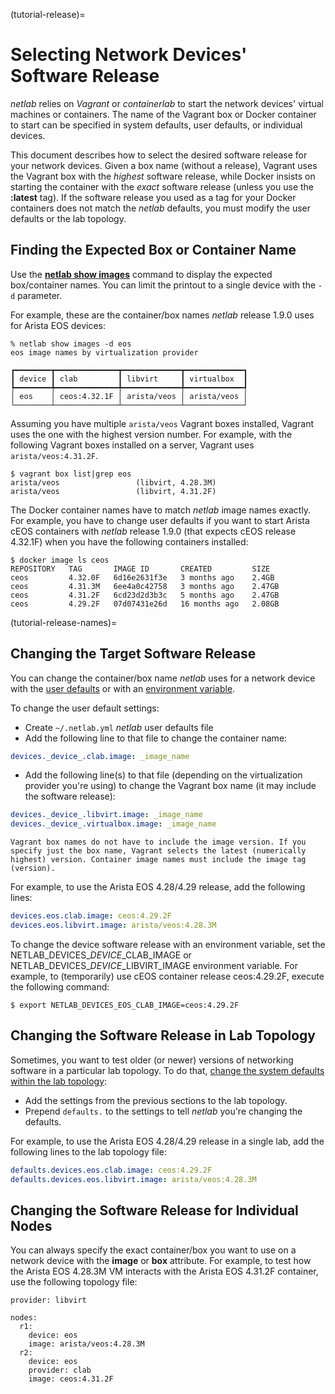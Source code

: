 (tutorial-release)=
# Selecting Network Devices' Software Release

*netlab* relies on *Vagrant* or *containerlab* to start the network devices' virtual machines or containers. The name of the Vagrant box or Docker container to start can be specified in system defaults, user defaults, or individual devices.

This document describes how to select the desired software release for your network devices. Given a box name (without a release), Vagrant uses the Vagrant box with the *highest* software release, while Docker insists on starting the container with the *exact* software release (unless you use the **:latest** tag). If the software release you used as a tag for your Docker containers does not match the _netlab_ defaults, you must modify the user defaults or the lab topology.

## Finding the Expected Box or Container Name

Use the **[netlab show images](netlab-show-images)** command to display the expected box/container names. You can limit the printout to a single device with the `-d` parameter.

For example, these are the container/box names _netlab_ release 1.9.0 uses for Arista EOS devices:

```
% netlab show images -d eos
eos image names by virtualization provider

┏━━━━━━━━┳━━━━━━━━━━━━━━┳━━━━━━━━━━━━━┳━━━━━━━━━━━━━┓
┃ device ┃ clab         ┃ libvirt     ┃ virtualbox  ┃
┡━━━━━━━━╇━━━━━━━━━━━━━━╇━━━━━━━━━━━━━╇━━━━━━━━━━━━━┩
│ eos    │ ceos:4.32.1F │ arista/veos │ arista/veos │
└────────┴──────────────┴─────────────┴─────────────┘
```

Assuming you have multiple `arista/veos` Vagrant boxes installed, Vagrant uses the one with the highest version number.  For example, with the following Vagrant boxes installed on a server, Vagrant uses `arista/veos:4.31.2F`.

```
$ vagrant box list|grep eos
arista/veos                 (libvirt, 4.28.3M)
arista/veos                 (libvirt, 4.31.2F)
```

The Docker container names have to match _netlab_ image names exactly. For example, you have to change user defaults if you want to start Arista cEOS containers with _netlab_ release 1.9.0 (that expects cEOS release 4.32.1F) when you have the following containers installed:

```
$ docker image ls ceos
REPOSITORY   TAG       IMAGE ID       CREATED         SIZE
ceos         4.32.0F   6d16e2631f3e   3 months ago    2.4GB
ceos         4.31.3M   6ee4a0c42758   3 months ago    2.47GB
ceos         4.31.2F   6cd23d2d3b3c   5 months ago    2.47GB
ceos         4.29.2F   07d07431e26d   16 months ago   2.08GB
```

(tutorial-release-names)=
## Changing the Target Software Release

You can change the container/box name _netlab_ uses for a network device with the [user defaults](defaults-user-file) or with an [environment variable](defaults-env).

To change the user default settings:

* Create `~/.netlab.yml` _netlab_ user defaults file
* Add the following line to that file to change the container name:

```yaml
devices._device_.clab.image: _image_name
```

* Add the following line(s) to that file (depending on the virtualization provider you're using) to change the Vagrant box name (it may include the software release):

```yaml
devices._device_.libvirt.image: _image_name
devices._device_.virtualbox.image: _image_name
```

```{tip}
Vagrant box names do not have to include the image version. If you specify just the box name, Vagrant selects the latest (numerically highest) version. Container image names must include the image tag (version).
```

For example, to use the Arista EOS 4.28/4.29 release, add the following lines:

```yaml
devices.eos.clab.image: ceos:4.29.2F
devices.eos.libvirt.image: arista/veos:4.28.3M
```

To change the device software release with an environment variable, set the NETLAB_DEVICES_*DEVICE*\_CLAB_IMAGE or NETLAB_DEVICES_*DEVICE*\_LIBVIRT_IMAGE environment variable. For example, to (temporarily) use cEOS container release ceos:4.29.2F, execute the following command:

```
$ export NETLAB_DEVICES_EOS_CLAB_IMAGE=ceos:4.29.2F
```

## Changing the Software Release in Lab Topology

Sometimes, you want to test older (or newer) versions of networking software in a particular lab topology. To do that, [change the system defaults within the lab topology](defaults-topology):

* Add the settings from the previous sections to the lab topology.
* Prepend `defaults.` to the settings to tell _netlab_ you're changing the defaults.

For example, to use the Arista EOS 4.28/4.29 release in a single lab, add the following lines to the lab topology file:

```yaml
defaults.devices.eos.clab.image: ceos:4.29.2F
defaults.devices.eos.libvirt.image: arista/veos:4.28.3M
```

## Changing the Software Release for Individual Nodes

You can always specify the exact container/box you want to use on a network device with the **image** or **box** attribute. For example, to test how the Arista EOS 4.28.3M VM interacts with the Arista EOS 4.31.2F container, use the following topology file:

```
provider: libvirt

nodes:
  r1:
    device: eos
    image: arista/veos:4.28.3M
  r2:
    device: eos
    provider: clab
    image: ceos:4.31.2F
```

